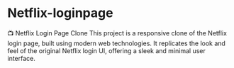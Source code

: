 # Netflix-loginpage
📺 Netflix Login Page Clone This project is a responsive clone of the Netflix login page, built using modern web technologies. It replicates the look and feel of the original Netflix login UI, offering a sleek and minimal user interface.

